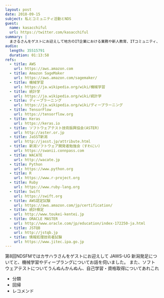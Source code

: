 ```yaml
---
layout: post
date: 2018-09-15
subject: 私とコミュニティ活動とNDS
guest:
  name: kasacchiful
  url: https://twitter.com/kasacchiful
summary: |
  まさるさんをゲストにお迎えして地方のIT企業における業務や新人教育、ITコミュニティ、転職などについて話を聞きました。
audio:
  length: 35515791
  duration: 01:13:58
refs:
  - title: AWS
    url: https://aws.amazon.com
  - title: Amazon SageMaker
    url: https://aws.amazon.com/sagemaker/
  - title: 機械学習
    url: https://ja.wikipedia.org/wiki/機械学習
  - title: 統計学
    url: https://ja.wikipedia.org/wiki/統計学
  - title: ディープラーニング
    url: https://ja.wikipedia.org/wiki/ディープラーニング
  - title: TensorFlow
    url: https://tensorflow.org
  - title: Keras
    url: https://keras.io
  - title: ソフトウェアテスト技術振興協会(ASTER)
    url: http://aster.or.jp
  - title: JaSST新潟
    url: http://jasst.jp/attribute.html
  - title: 新潟ソフトウェア開発者勉強会（すわにい）
    url: https://swanii.connpass.com
  - title: WACATE
    url: http://wacate.jp
  - title: Python
    url: https://www.python.org
  - title: R
    url: https://www.r-project.org
  - title: Ruby
    url: https://www.ruby-lang.org
  - title: Swift
    url: https://swift.org
  - title: AWS認定試験
    url: https://aws.amazon.com/jp/certification/
  - title: 統計検定
    url: http://www.toukei-kentei.jp
  - title: ORACLE MASTER
    url: http://www.oracle.com/jp/education/index-172250-ja.html
  - title: JSTQB
    url: http://jstqb.jp
  - title: 情報処理技術者試験
    url: https://www.jitec.ipa.go.jp
---
```


第8回NDSFMではカサハラさんをゲストにお迎えして JAWS-UG 新潟発足についてと、機械学習やディープラングについてお話を伺いました。
また、ソフトウェアテストについてうんぬんかんぬん、自己学習・資格取得についてあれこれ

- 分類
- 回帰
- レコメンド
